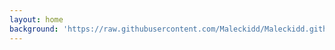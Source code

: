 ```yaml
---
layout: home
background: 'https://raw.githubusercontent.com/Maleckidd/Maleckidd.github.io/gh-pages/img/bg-index.JPG'
---
```

